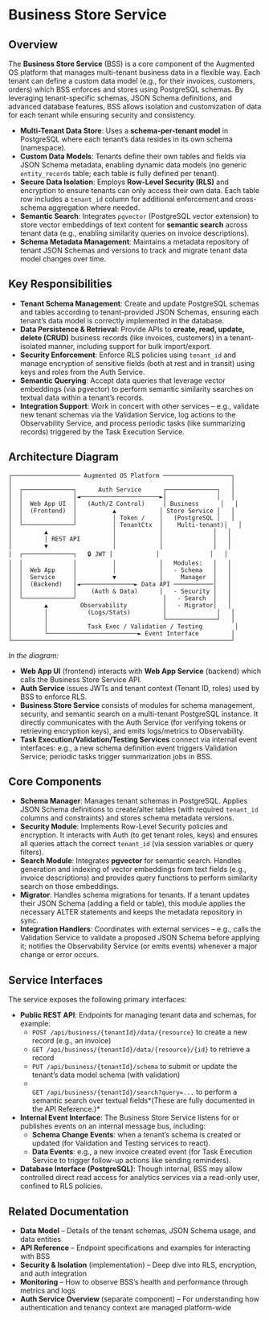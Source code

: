 # Business Store Service

## Overview

The **Business Store Service** (BSS) is a core component of the Augmented OS platform that manages multi-tenant business data in a flexible way. Each tenant can define a custom data model (e.g., for their invoices, customers, orders) which BSS enforces and stores using PostgreSQL schemas. By leveraging tenant-specific schemas, JSON Schema definitions, and advanced database features, BSS allows isolation and customization of data for each tenant while ensuring security and consistency.

* **Multi-Tenant Data Store**: Uses a **schema-per-tenant model** in PostgreSQL where each tenant’s data resides in its own schema (namespace).
* **Custom Data Models**: Tenants define their own tables and fields via JSON Schema metadata, enabling dynamic data models (no generic `entity_records` table; each table is fully defined per tenant).
* **Secure Data Isolation**: Employs **Row-Level Security (RLS)** and encryption to ensure tenants can only access their own data. Each table row includes a `tenant_id` column for additional enforcement and cross-schema aggregation where needed.
* **Semantic Search**: Integrates `pgvector` (PostgreSQL vector extension) to store vector embeddings of text content for **semantic search** across tenant data (e.g., enabling similarity queries on invoice descriptions).
* **Schema Metadata Management**: Maintains a metadata repository of tenant JSON Schemas and versions to track and migrate tenant data model changes over time.

## Key Responsibilities

* **Tenant Schema Management**: Create and update PostgreSQL schemas and tables according to tenant-provided JSON Schemas, ensuring each tenant’s data model is correctly implemented in the database.
* **Data Persistence & Retrieval**: Provide APIs to **create, read, update, delete (CRUD)** business records (like invoices, customers) in a tenant-isolated manner, including support for bulk import/export.
* **Security Enforcement**: Enforce RLS policies using `tenant_id` and manage encryption of sensitive fields (both at rest and in transit) using keys and roles from the Auth Service.
* **Semantic Querying**: Accept data queries that leverage vector embeddings (via pgvector) to perform semantic similarity searches on textual data within a tenant’s records.
* **Integration Support**: Work in concert with other services – e.g., validate new tenant schemas via the Validation Service, log actions to the Observability Service, and process periodic tasks (like summarizing records) triggered by the Task Execution Service.

## Architecture Diagram

```plaintext
┌─────────────────── Augmented OS Platform ───────────────────┐
│                                                             │
│  ┌──────────────┐      Auth Service      ┌──────────────┐   │
│  │              │◄──────────────────────►│              │   │
│  │  Web App UI  │   (Auth/Z Control)     │ Business      │   │
│  │  (Frontend)  │          ▲            │ Store Service │   │
│  │              │          │ Token /    │   (PostgreSQL │   │
│  └──────────────┘          │ TenantCtx  │    Multi-tenant)│   │
│         ▲                  │            │              │   │
│         │ REST API         │            │              │   │
│         ▼                  │            │              │   │
│  ┌──────────────┐   🔒 JWT │            │              │   │
│  │              │          │            │   Modules:   │   │
│  │  Web App     │          │            │   - Schema   │   │
│  │  Service     │          ▼            │     Manager  │   │
│  │  (Backend)   │◄───────────────► Data API ───────────│   │
│  │              │    (Auth & Data)      │   - Security │   │
│  └──────────────┘                        │   - Search  │   │
│         ▲         Observability          │   - Migrator│   │
│         │           (Logs/Stats)         │              │   │
│         │                                └──────────────┘   │
│         │           Task Exec / Validation / Testing         │
│         └─────────────────────────► Event Interface         │
└─────────────────────────────────────────────────────────────┘
```

*In the diagram:*

* **Web App UI** (frontend) interacts with **Web App Service** (backend) which calls the Business Store Service API.
* **Auth Service** issues JWTs and tenant context (Tenant ID, roles) used by BSS to enforce RLS.
* **Business Store Service** consists of modules for schema management, security, and semantic search on a multi-tenant PostgreSQL instance. It directly communicates with the Auth Service (for verifying tokens or retrieving encryption keys), and emits logs/metrics to Observability.
* **Task Execution/Validation/Testing Services** connect via internal event interfaces: e.g., a new schema definition event triggers Validation Service; periodic tasks trigger summarization jobs in BSS.

## Core Components

* **Schema Manager**: Manages tenant schemas in PostgreSQL. Applies JSON Schema definitions to create/alter tables (with required `tenant_id` columns and constraints) and stores schema metadata versions.
* **Security Module**: Implements Row-Level Security policies and encryption. It interacts with Auth (to get tenant roles, keys) and ensures all queries attach the correct `tenant_id` (via session variables or query filters).
* **Search Module**: Integrates **pgvector** for semantic search. Handles generation and indexing of vector embeddings from text fields (e.g., invoice descriptions) and provides query functions to perform similarity search on those embeddings.
* **Migrator**: Handles schema migrations for tenants. If a tenant updates their JSON Schema (adding a field or table), this module applies the necessary ALTER statements and keeps the metadata repository in sync.
* **Integration Handlers**: Coordinates with external services – e.g., calls the Validation Service to validate a proposed JSON Schema before applying it; notifies the Observability Service (or emits events) whenever a major change or error occurs.

## Service Interfaces

The service exposes the following primary interfaces:

* **Public REST API**: Endpoints for managing tenant data and schemas, for example:
  * `POST /api/business/{tenantId}/data/{resource}` to create a new record (e.g., an invoice)
  * `GET /api/business/{tenantId}/data/{resource}/{id}` to retrieve a record
  * `PUT /api/business/{tenantId}/schema` to submit or update the tenant’s data model schema (with validation)
  * \
    `GET /api/business/{tenantId}/search?query=...` to perform a semantic search over textual fields\*(These are fully documented in the API Reference.)\*
* **Internal Event Interface**: The Business Store Service listens for or publishes events on an internal message bus, including:
  * **Schema Change Events**: when a tenant’s schema is created or updated (for Validation and Testing services to react).
  * **Data Events**: e.g., a new invoice created event (for Task Execution Service to trigger follow-up actions like sending reminders).
* **Database Interface (PostgreSQL)**: Though internal, BSS may allow controlled direct read access for analytics services via a read-only user, confined to RLS policies.

## Related Documentation

* **Data Model** – Details of the tenant schemas, JSON Schema usage, and data entities
* **API Reference** – Endpoint specifications and examples for interacting with BSS
* **Security & Isolation** (implementation) – Deep dive into RLS, encryption, and auth integration
* **Monitoring** – How to observe BSS’s health and performance through metrics and logs
* **Auth Service Overview** (separate component) – For understanding how authentication and tenancy context are managed platform-wide


